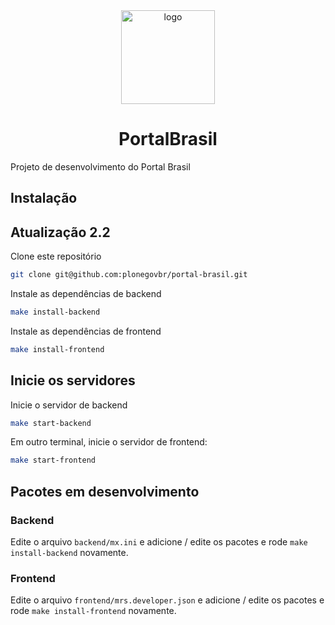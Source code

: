 <div align="center"><img alt="logo" src="https://raw.githubusercontent.com/plonegovbr/plonegovbr.portal/main/docs/logo.png" width="150" /></div>

<h1 align="center">PortalBrasil</h1>

Projeto de desenvolvimento do Portal Brasil

## Instalação
## Atualização 2.2
Clone este repositório

```bash
git clone git@github.com:plonegovbr/portal-brasil.git
```

Instale as dependências de backend

```bash
make install-backend
```

Instale as dependências de frontend

```bash
make install-frontend
```

## Inicie os servidores

Inicie o servidor de backend

```bash
make start-backend
```
Em outro terminal, inicie o servidor de frontend:

```bash
make start-frontend
```

## Pacotes em desenvolvimento

### Backend

Edite o arquivo `backend/mx.ini` e adicione / edite os pacotes e rode `make install-backend` novamente.

### Frontend

Edite o arquivo `frontend/mrs.developer.json` e adicione / edite os pacotes e rode `make install-frontend` novamente.
